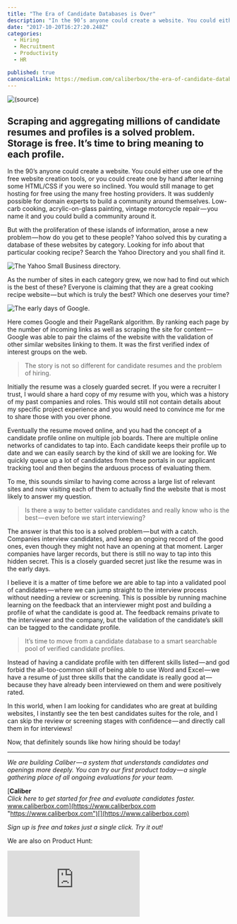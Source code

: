 ```yaml
---
title: "The Era of Candidate Databases is Over"
description: "In the 90’s anyone could create a website. You could either use one of the free website creation tools, or you could create one by hand after learning some HTML/CSS if you were so inclined. You would…"
date: "2017-10-20T16:27:20.248Z"
categories: 
  - Hiring
  - Recruitment
  - Productivity
  - HR

published: true
canonicalLink: https://medium.com/caliberbox/the-era-of-candidate-databases-is-over-30f19c31e8c2
---
```


![([source](https://unsplash.com/photos/iw7QgT1uv-4))](/img/1*YJ2lOWRwMJ6lsTv5P4hTQg.jpeg)

## Scraping and aggregating millions of candidate resumes and profiles is a solved problem. Storage is free. It’s time to bring meaning to each profile.

In the 90’s anyone could create a website. You could either use one of the free website creation tools, or you could create one by hand after learning some HTML/CSS if you were so inclined. You would still manage to get hosting for free using the many free hosting providers. It was suddenly possible for domain experts to build a community around themselves. Low-carb cooking, acrylic-on-glass painting, vintage motorcycle repair — you name it and you could build a community around it.

But with the proliferation of these islands of information, arose a new problem — how do you get to these people? Yahoo solved this by curating a database of these websites by category. Looking for info about that particular cooking recipe? Search the Yahoo Directory and you shall find it.

![The Yahoo Small Business directory.](/img/1*q1xLIhsSzNy3ZnZ-LK7n0w.png)

As the number of sites in each category grew, we now had to find out which is the best of these? Everyone is claiming that they are a great cooking recipe website — but which is truly the best? Which one deserves your time?

![The early days of Google.](/img/1*jd6BKSD4lCAoqXKPxIPOIA.png)

Here comes Google and their PageRank algorithm. By ranking each page by the number of incoming links as well as scraping the site for content — Google was able to pair the claims of the website with the validation of other similar websites linking to them. It was the first verified index of interest groups on the web.

> The story is not so different for candidate resumes and the problem of hiring.

Initially the resume was a closely guarded secret. If you were a recruiter I trust, I would share a hard copy of my resume with you, which was a history of my past companies and roles. This would still not contain details about my specific project experience and you would need to convince me for me to share those with you over phone.

Eventually the resume moved online, and you had the concept of a candidate profile online on multiple job boards. There are multiple online networks of candidates to tap into. Each candidate keeps their profile up to date and we can easily search by the kind of skill we are looking for. We quickly queue up a lot of candidates from these portals in our applicant tracking tool and then begins the arduous process of evaluating them.

To me, this sounds similar to having come across a large list of relevant sites and now visiting each of them to actually find the website that is most likely to answer my question.

> Is there a way to better validate candidates and really know who is the best — even before we start interviewing?

The answer is that this too is a solved problem — but with a catch. Companies interview candidates, and keep an ongoing record of the good ones, even though they might not have an opening at that moment. Larger companies have larger records, but there is still no way to tap into this hidden secret. This is a closely guarded secret just like the resume was in the early days.

I believe it is a matter of time before we are able to tap into a validated pool of candidates — where we can jump straight to the interview process without needing a review or screening. This is possible by running machine learning on the feedback that an interviewer might post and building a profile of what the candidate is good at. The feedback remains private to the interviewer and the company, but the validation of the candidate’s skill can be tagged to the candidate profile.

> It’s time to move from a candidate database to a smart searchable pool of verified candidate profiles.

Instead of having a candidate profile with ten different skills listed — and god forbid the all-too-common skill of being able to use Word and Excel — we have a resume of just three skills that the candidate is really good at — because they have already been interviewed on them and were positively rated.

In this world, when I am looking for candidates who are great at building websites, I instantly see the ten best candidates suites for the role, and I can skip the review or screening stages with confidence — and directly call them in for interviews!

Now, that definitely sounds like how hiring should be today!

---

_We are building Caliber — a system that understands candidates and openings more deeply. You can try our first product today — a single gathering place of all ongoing evaluations for your team._

[**Caliber**  
_Click here to get started for free and evaluate candidates faster._ www.caliberbox.com](https://www.caliberbox.com "https://www.caliberbox.com")[](https://www.caliberbox.com)

_Sign up is free and takes just a single click. Try it out!_

We are also on Product Hunt:

<Embed src="https://cards.producthunt.com/cards/posts/111225?v=1" aspectRatio={0.81} />
